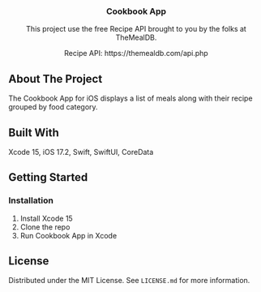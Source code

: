 <div align="center">
  <h3 align="center">Cookbook App</h3>
  <p align="center">This project use the free Recipe API brought to you by the folks at TheMealDB.</p>
  <p alight="center">Recipe API: https://themealdb.com/api.php</p>
</div>

## About The Project

The Cookbook App for iOS displays a list of meals along with their recipe grouped by food category.

## Built With
Xcode 15, iOS 17.2, Swift, SwiftUI, CoreData

## Getting Started

### Installation
1. Install Xcode 15
2. Clone the repo
3. Run Cookbook App in Xcode

## License
Distributed under the MIT License. See `LICENSE.md` for more information.
